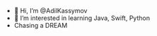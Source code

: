 - 👋 Hi, I’m @AdilKassymov
- 👀 I’m interested in learning Java, Swift, Python
- Chasing a DREAM

<!---
AdilKassymov/AdilKassymov is a ✨ special ✨ repository because its `README.md` (this file) appears on your GitHub profile.
You can click the Preview link to take a look at your changes.
--->

